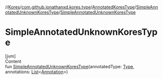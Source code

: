 //[Kores](../../../index.md)/[com.github.jonathanxd.kores.type](../../index.md)/[AnnotatedKoresType](../index.md)/[SimpleAnnotatedUnknownKoresType](index.md)/[SimpleAnnotatedUnknownKoresType](-simple-annotated-unknown-kores-type.md)



# SimpleAnnotatedUnknownKoresType  
[jvm]  
Content  
fun [SimpleAnnotatedUnknownKoresType](-simple-annotated-unknown-kores-type.md)(annotatedType: [Type](https://docs.oracle.com/javase/8/docs/api/java/lang/reflect/Type.html), annotations: [List](https://kotlinlang.org/api/latest/jvm/stdlib/kotlin.collections/-list/index.html)<[Annotation](../../../com.github.jonathanxd.kores.base/-annotation/index.md)>)  



